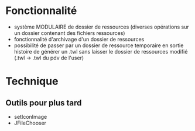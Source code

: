 # Fonctionnalité
- système MODULAIRE de dossier de ressources (diverses opérations sur un dossier contenant des fichiers ressources)
- fonctionnalité d'archivage d'un dossier de ressources
- possibilité de passer par un dossier de ressource temporaire en sortie histoire de générer un .twl sans laisser le dossier de ressources modifié (.twl -> .twl du pdv de l'user)

# Technique

## Outils pour plus tard 
- setIconImage
- JFileChooser